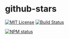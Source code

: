 # github-stars

[![MIT License](https://img.shields.io/badge/license-mit-green.svg?style=flat-square)](https://opensource.org/licenses/MIT)
[![Build Status](https://travis-ci.org/oprogramador/github-stars.svg?branch=master)](https://travis-ci.org/oprogramador/github-stars
)

[![NPM status](https://nodei.co/npm/github-stars.png?downloads=true&stars=true)](https://npmjs.org/package/github-stars
)
